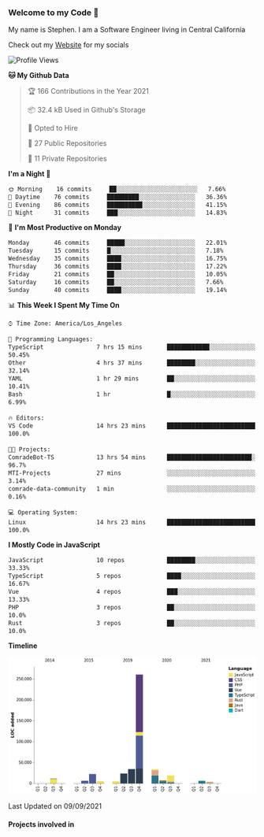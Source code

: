### Welcome to my Code 👋

My name is Stephen. I am a Software Engineer living in Central California

Check out my [Website](https://snipey.dev) for my socials

<!--START_SECTION:waka-->
![Profile Views](http://img.shields.io/badge/Profile%20Views-0-blue)

**🐱 My Github Data** 

> 🏆 166 Contributions in the Year 2021
 > 
> 📦 32.4 kB Used in Github's Storage 
 > 
> 💼 Opted to Hire
 > 
> 📜 27 Public Repositories 
 > 
> 🔑 11 Private Repositories  
 > 
**I'm a Night 🦉** 

```text
🌞 Morning    16 commits     ██░░░░░░░░░░░░░░░░░░░░░░░   7.66% 
🌆 Daytime    76 commits     █████████░░░░░░░░░░░░░░░░   36.36% 
🌃 Evening    86 commits     ██████████░░░░░░░░░░░░░░░   41.15% 
🌙 Night      31 commits     ███░░░░░░░░░░░░░░░░░░░░░░   14.83%

```
📅 **I'm Most Productive on Monday** 

```text
Monday       46 commits     █████░░░░░░░░░░░░░░░░░░░░   22.01% 
Tuesday      15 commits     █░░░░░░░░░░░░░░░░░░░░░░░░   7.18% 
Wednesday    35 commits     ████░░░░░░░░░░░░░░░░░░░░░   16.75% 
Thursday     36 commits     ████░░░░░░░░░░░░░░░░░░░░░   17.22% 
Friday       21 commits     ██░░░░░░░░░░░░░░░░░░░░░░░   10.05% 
Saturday     16 commits     ██░░░░░░░░░░░░░░░░░░░░░░░   7.66% 
Sunday       40 commits     ████░░░░░░░░░░░░░░░░░░░░░   19.14%

```


📊 **This Week I Spent My Time On** 

```text
⌚︎ Time Zone: America/Los_Angeles

💬 Programming Languages: 
TypeScript               7 hrs 15 mins       ████████████░░░░░░░░░░░░░   50.45% 
Other                    4 hrs 37 mins       ████████░░░░░░░░░░░░░░░░░   32.14% 
YAML                     1 hr 29 mins        ██░░░░░░░░░░░░░░░░░░░░░░░   10.41% 
Bash                     1 hr                █░░░░░░░░░░░░░░░░░░░░░░░░   6.99%

🔥 Editors: 
VS Code                  14 hrs 23 mins      █████████████████████████   100.0%

🐱‍💻 Projects: 
ComradeBot-TS            13 hrs 54 mins      ████████████████████████░   96.7% 
MTI-Projects             27 mins             ░░░░░░░░░░░░░░░░░░░░░░░░░   3.14% 
comrade-data-community   1 min               ░░░░░░░░░░░░░░░░░░░░░░░░░   0.16%

💻 Operating System: 
Linux                    14 hrs 23 mins      █████████████████████████   100.0%

```

**I Mostly Code in JavaScript** 

```text
JavaScript               10 repos            ████████░░░░░░░░░░░░░░░░░   33.33% 
TypeScript               5 repos             ████░░░░░░░░░░░░░░░░░░░░░   16.67% 
Vue                      4 repos             ███░░░░░░░░░░░░░░░░░░░░░░   13.33% 
PHP                      3 repos             ██░░░░░░░░░░░░░░░░░░░░░░░   10.0% 
Rust                     3 repos             ██░░░░░░░░░░░░░░░░░░░░░░░   10.0%

```


**Timeline**

![Chart not found](https://raw.githubusercontent.com/Snipey/Snipey/master/charts/bar_graph.png) 


 Last Updated on 09/09/2021
<!--END_SECTION:waka-->

#### Projects involved in
